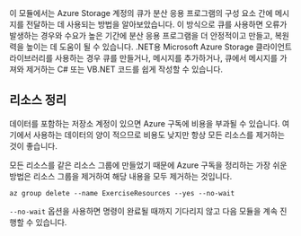 이 모듈에서는 Azure Storage 계정의 큐가 분산 응용 프로그램의 구성 요소 간에 메시지를 전달하는 데 사용되는 방법을 알아보았습니다. 이 방식으로 큐를 사용하면 오류가 발생하는 경우와 수요가 높은 기간에 분산 응용 프로그램을 더 안정적이고 만들고, 복원력을 높이는 데 도움이 될 수 있습니다. .NET용 Microsoft Azure Storage 클라이언트 라이브러리를 사용하는 경우 큐를 만들거나, 메시지를 추가하거나, 큐에서 메시지를 가져와 제거하는 C# 또는 VB.NET 코드를 쉽게 작성할 수 있습니다.

## <a name="clean-up-the-resources"></a>리소스 정리

데이터를 포함하는 저장소 계정이 있으면 Azure 구독에 비용을 부과될 수 있습니다. 여기에서 사용하는 데이터의 양이 적으므로 비용도 낮지만 항상 모든 리소스를 제거하는 것이 좋습니다.

모든 리소스를 같은 리소스 그룹에 만들었기 때문에 Azure 구독을 정리하는 가장 쉬운 방법은 리소스 그룹을 제거하여 해당 내용을 모두 제거하는 것입니다.

```azurecli
az group delete --name ExerciseResources --yes --no-wait
```

`--no-wait` 옵션을 사용하면 명령이 완료될 때까지 기다리지 않고 다음 모듈을 계속 진행할 수 있습니다.
